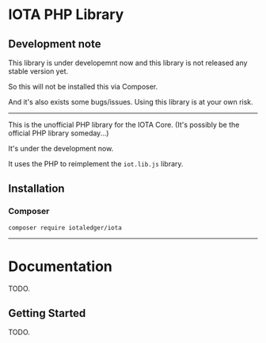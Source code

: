 # IOTA PHP Library

## Development note

This library is under developemnt now and this library is not released any stable version yet.

So this will not be installed this via Composer.

And it's also exists some bugs/issues. Using this library is at your own risk.

---

This is the unofficial PHP library for the IOTA Core. (It's possibly be the official PHP library someday...)

It's under the development now.

It uses the PHP to reimplement the `iot.lib.js` library.

## Installation

### Composer

```
composer require iotaledger/iota
```

---

# Documentation

TODO.

## Getting Started

TODO.
